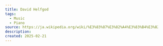 ```yaml
---
title: David Helfgod
tags:
  - Music
  - Piano
source: https://ja.wikipedia.org/wiki/%E3%83%87%E3%82%A4%E3%83%B4%E3%82%A3%E3%83%83%E3%83%89%E3%83%BB%E3%83%98%E3%83%AB%E3%83%95%E3%82%B4%E3%83%83%E3%83%88
description: 
created: 2025-02-21
---
```

